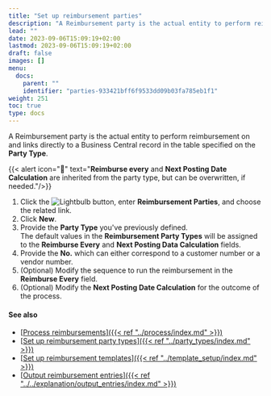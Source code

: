 ```yaml
---
title: "Set up reimbursement parties"
description: "A Reimbursement party is the actual entity to perform reimbursement on and links directly to a Business Central record."
lead: ""
date: 2023-09-06T15:09:19+02:00
lastmod: 2023-09-06T15:09:19+02:00
draft: false
images: []
menu:
  docs:
    parent: ""
    identifier: "parties-933421bff6f9533dd09b03fa785eb1f1"
weight: 251
toc: true
type: docs
---
```

A Reimbursement party is the actual entity to perform reimbursement on and links directly to a Business Central record in the table specified on the **Party Type**.

{{< alert icon="📝" text="<b>Reimburse every</b> and <b>Next Posting Date Calculation</b> are inherited from the party type, but can be overwritten, if needed."/>}}

1. Click the ![Lightbulb](Lightbulb_icon.PNG) button, enter **Reimbursement Parties**, and choose the related link.        
2. Click **New**.   
3. Provide the **Party Type** you've previously defined.    
   The default values in the **Reimbursement Party Types** will be assigned to the **Reimburse Every** and **Next Posting Data Calculation** fields. 
4. Provide the **No.** which can either correspond to a customer number or a vendor number.
5. (Optional) Modify the sequence to run the reimbursement in the **Reimburse Every** field.
6. (Optional) Modify the **Next Posting Date Calculation** for the outcome of the process. 

#### See also

- [<ins>Process reimbursements<ins>]({{< ref "../process/index.md" >}})
- [<ins>Set up reimbursement party types<ins>]({{< ref "../party_types/index.md" >}})
- [<ins>Set up reimbursement templates<ins>]({{< ref "../template_setup/index.md" >}})
- [<ins>Output reimbursement entries<ins>]({{< ref "../../explanation/output_entries/index.md" >}})